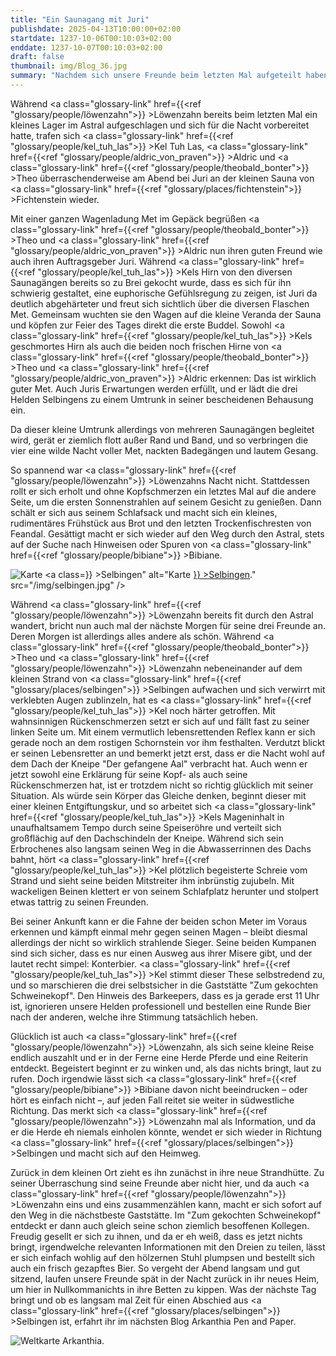 ```yaml
---
title: "Ein Saunagang mit Juri"
publishdate: 2025-04-13T10:00:00+02:00
startdate: 1237-10-06T00:10:03+02:00
enddate: 1237-10-07T00:10:03+02:00
draft: false
thumbnail: img/Blog_36.jpg
summary: "Nachdem sich unsere Freunde beim letzten Mal aufgeteilt haben, feiern Theo und Aldric – mit einer ganzen Wagenladung feinsten Mets im Gepäck – heute ein feuchtfröhliches Wiedersehen mit Juri und Kel Tuh Las. Währenddessen genießt Löwenzahn entspannt die Stille des Astralgebirges auf der Suche nach Bibiane. Ob diese erfolgreich ist und wie das Wiedersehen unserer anderen Freunde ausgeht, erfahrt ihr hier:"
---
```

Während <a class="glossary-link" href={{<ref "glossary/people/löwenzahn">}} >Löwenzahn</a> bereits beim letzten Mal ein kleines Lager im Astral aufgeschlagen und sich für die Nacht vorbereitet hatte, trafen sich <a class="glossary-link" href={{<ref "glossary/people/kel_tuh_las">}} >Kel Tuh Las</a>, <a class="glossary-link" href={{<ref "glossary/people/aldric_von_praven">}} >Aldric</a> und <a class="glossary-link" href={{<ref "glossary/people/theobald_bonter">}} >Theo</a> überraschenderweise am Abend bei Juri an der kleinen Sauna von <a class="glossary-link" href={{<ref "glossary/places/fichtenstein">}} >Fichtenstein</a> wieder.

Mit einer ganzen Wagenladung Met im Gepäck begrüßen <a class="glossary-link" href={{<ref "glossary/people/theobald_bonter">}} >Theo</a> und <a class="glossary-link" href={{<ref "glossary/people/aldric_von_praven">}} >Aldric</a> nun ihren guten Freund wie auch ihren Auftragsgeber Juri. Während <a class="glossary-link" href={{<ref "glossary/people/kel_tuh_las">}} >Kels</a> Hirn von den diversen Saunagängen bereits so zu Brei gekocht wurde, dass es sich für ihn schwierig gestaltet, eine euphorische Gefühlsregung zu zeigen, ist Juri da deutlich abgehärteter und freut sich sichtlich über die diversen Flaschen Met. Gemeinsam wuchten sie den Wagen auf die kleine Veranda der Sauna und köpfen zur Feier des Tages direkt die erste Buddel. Sowohl <a class="glossary-link" href={{<ref "glossary/people/kel_tuh_las">}} >Kels</a> geschmortes Hirn als auch die beiden noch frischen Hirne von <a class="glossary-link" href={{<ref "glossary/people/theobald_bonter">}} >Theo</a> und <a class="glossary-link" href={{<ref "glossary/people/aldric_von_praven">}} >Aldric</a> erkennen: Das ist wirklich guter Met. Auch Juris Erwartungen werden erfüllt, und er lädt die drei Helden Selbingens zu einem Umtrunk in seiner bescheidenen Behausung ein.

Da dieser kleine Umtrunk allerdings von mehreren Saunagängen begleitet wird, gerät er ziemlich flott außer Rand und Band, und so verbringen die vier eine wilde Nacht voller Met, nackten Badegängen und lautem Gesang.

So spannend war <a class="glossary-link" href={{<ref "glossary/people/löwenzahn">}} >Löwenzahns</a> Nacht nicht. Stattdessen rollt er sich erholt und ohne Kopfschmerzen ein letztes Mal auf die andere Seite, um die ersten Sonnenstrahlen auf seinem Gesicht zu genießen. Dann schält er sich aus seinem Schlafsack und macht sich ein kleines, rudimentäres Frühstück aus Brot und den letzten Trockenfischresten von Feandal. Gesättigt macht er sich wieder auf den Weg durch den Astral, stets auf der Suche nach Hinweisen oder Spuren von <a class="glossary-link" href={{<ref "glossary/people/bibiane">}} >Bibiane</a>.

<div class="img-max center">
  <img class="img-fluid" title="Karte <a class="glossary-link" href={{<ref "glossary/places/selbingen">}} >Selbingen</a>" alt="Karte <a class="glossary-link" href={{<ref "glossary/places/selbingen">}} >Selbingen</a>." src="/img/selbingen.jpg" />
</div>

Während <a class="glossary-link" href={{<ref "glossary/people/löwenzahn">}} >Löwenzahn</a> bereits fit durch den Astral wandert, bricht nun auch mal der nächste Morgen für seine drei Freunde an. Deren Morgen ist allerdings alles andere als schön. Während <a class="glossary-link" href={{<ref "glossary/people/theobald_bonter">}} >Theo</a> und <a class="glossary-link" href={{<ref "glossary/people/löwenzahn">}} >Löwenzahn</a> nebeneinander auf dem kleinen Strand von <a class="glossary-link" href={{<ref "glossary/places/selbingen">}} >Selbingen</a> aufwachen und sich verwirrt mit verklebten Augen zublinzeln, hat es <a class="glossary-link" href={{<ref "glossary/people/kel_tuh_las">}} >Kel</a> noch härter getroffen. Mit wahnsinnigen Rückenschmerzen setzt er sich auf und fällt fast zu seiner linken Seite um. Mit einem vermutlich lebensrettenden Reflex kann er sich gerade noch an dem rostigen Schornstein vor ihm festhalten. Verdutzt blickt er seinen Lebensretter an und bemerkt jetzt erst, dass er die Nacht wohl auf dem Dach der Kneipe "Der gefangene Aal" verbracht hat. Auch wenn er jetzt sowohl eine Erklärung für seine Kopf- als auch seine Rückenschmerzen hat, ist er trotzdem nicht so richtig glücklich mit seiner Situation. Als würde sein Körper das Gleiche denken, beginnt dieser mit einer kleinen Entgiftungskur, und so arbeitet sich <a class="glossary-link" href={{<ref "glossary/people/kel_tuh_las">}} >Kels</a> Mageninhalt in unaufhaltsamem Tempo durch seine Speiseröhre und verteilt sich großflächig auf den Dachschindeln der Kneipe. Während sich sein Erbrochenes also langsam seinen Weg in die Abwasserrinnen des Dachs bahnt, hört <a class="glossary-link" href={{<ref "glossary/people/kel_tuh_las">}} >Kel</a> plötzlich begeisterte Schreie vom Strand und sieht seine beiden Mitstreiter ihm inbrünstig zujubeln. Mit wackeligen Beinen klettert er von seinem Schlafplatz herunter und stolpert etwas tattrig zu seinen Freunden.

Bei seiner Ankunft kann er die Fahne der beiden schon Meter im Voraus erkennen und kämpft einmal mehr gegen seinen Magen – bleibt diesmal allerdings der nicht so wirklich strahlende Sieger. Seine beiden Kumpanen sind sich sicher, dass es nur einen Ausweg aus ihrer Misere gibt, und der lautet recht simpel: Konterbier. <a class="glossary-link" href={{<ref "glossary/people/kel_tuh_las">}} >Kel</a> stimmt dieser These selbstredend zu, und so marschieren die drei selbstsicher in die Gaststätte "Zum gekochten Schweinekopf". Den Hinweis des Barkeepers, dass es ja gerade erst 11 Uhr ist, ignorieren unsere Helden professionell und bestellen eine Runde Bier nach der anderen, welche ihre Stimmung tatsächlich heben.

Glücklich ist auch <a class="glossary-link" href={{<ref "glossary/people/löwenzahn">}} >Löwenzahn</a>, als sich seine kleine Reise endlich auszahlt und er in der Ferne eine Herde Pferde und eine Reiterin entdeckt. Begeistert beginnt er zu winken und, als das nichts bringt, laut zu rufen. Doch irgendwie lässt sich <a class="glossary-link" href={{<ref "glossary/people/bibiane">}} >Bibiane</a> davon nicht beeindrucken – oder hört es einfach nicht –, auf jeden Fall reitet sie weiter in südwestliche Richtung. Das merkt sich <a class="glossary-link" href={{<ref "glossary/people/löwenzahn">}} >Löwenzahn</a> mal als Information, und da er die Herde eh niemals einholen könnte, wendet er sich wieder in Richtung <a class="glossary-link" href={{<ref "glossary/places/selbingen">}} >Selbingen</a> und macht sich auf den Heimweg.

Zurück in dem kleinen Ort zieht es ihn zunächst in ihre neue Strandhütte. Zu seiner Überraschung sind seine Freunde aber nicht hier, und da auch <a class="glossary-link" href={{<ref "glossary/people/löwenzahn">}} >Löwenzahn</a> eins und eins zusammenzählen kann, macht er sich sofort auf den Weg in die nächstbeste Gaststätte. Im "Zum gekochten Schweinekopf" entdeckt er dann auch gleich seine schon ziemlich besoffenen Kollegen. Freudig gesellt er sich zu ihnen, und da er eh weiß, dass es jetzt nichts bringt, irgendwelche relevanten Informationen mit den Dreien zu teilen, lässt er sich einfach wohlig auf den hölzernen Stuhl plumpsen und bestellt sich auch ein frisch gezapftes Bier. So vergeht der Abend langsam und gut sitzend, laufen unsere Freunde spät in der Nacht zurück in ihr neues Heim, um hier in Nullkommanichts in ihre Betten zu kippen. Was der nächste Tag bringt und ob es langsam mal Zeit für einen Abschied aus <a class="glossary-link" href={{<ref "glossary/places/selbingen">}} >Selbingen</a> ist, erfahrt ihr im nächsten Blog Arkanthia Pen and Paper.

<div class="img-max center">
  <img class="img-fluid" title="Weltkarte Arkanthia" alt="Weltkarte Arkanthia." src="/img/Arkanthia_Full_Map_Selbingen_Astral_und_Aki.jpg" />
</div>
